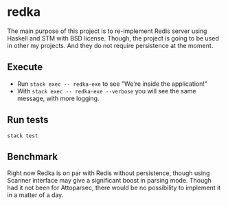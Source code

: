 # redka

The main purpose of this project is to re-implement Redis server using Haskell and STM with BSD license.
Though, the project is going to be used in other my projects. And they do not require persistence at the moment.

## Execute

* Run `stack exec -- redka-exe` to see "We're inside the application!"
* With `stack exec -- redka-exe --verbose` you will see the same message, with more logging.

## Run tests

`stack test`

## Benchmark

Right now Redka is on par with Redis without persistence, though using Scanner interface may give a significant boost in parsing mode.
Though had it not been for Attoparsec, there would be no possibility to implement it in a matter of a day.
